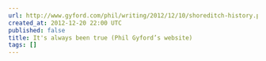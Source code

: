 ```yaml
---
url: http://www.gyford.com/phil/writing/2012/12/10/shoreditch-history.php
created_at: 2012-12-20 22:00 UTC
published: false
title: It's always been true (Phil Gyford’s website)
tags: []
---
```



